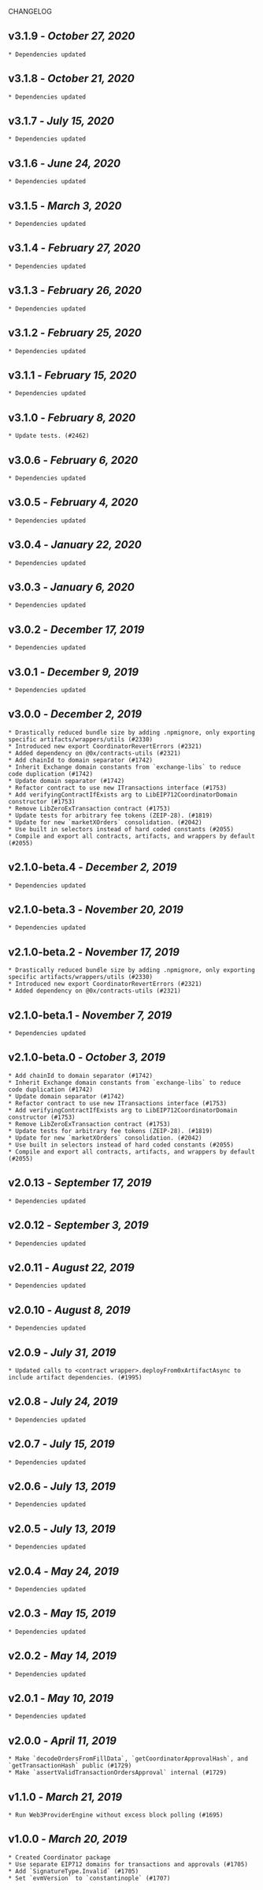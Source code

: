<!--
changelogUtils.file is auto-generated using the monorepo-scripts package. Don't edit directly.
Edit the package's CHANGELOG.json file only.
-->

CHANGELOG

## v3.1.9 - _October 27, 2020_

    * Dependencies updated

## v3.1.8 - _October 21, 2020_

    * Dependencies updated

## v3.1.7 - _July 15, 2020_

    * Dependencies updated

## v3.1.6 - _June 24, 2020_

    * Dependencies updated

## v3.1.5 - _March 3, 2020_

    * Dependencies updated

## v3.1.4 - _February 27, 2020_

    * Dependencies updated

## v3.1.3 - _February 26, 2020_

    * Dependencies updated

## v3.1.2 - _February 25, 2020_

    * Dependencies updated

## v3.1.1 - _February 15, 2020_

    * Dependencies updated

## v3.1.0 - _February 8, 2020_

    * Update tests. (#2462)

## v3.0.6 - _February 6, 2020_

    * Dependencies updated

## v3.0.5 - _February 4, 2020_

    * Dependencies updated

## v3.0.4 - _January 22, 2020_

    * Dependencies updated

## v3.0.3 - _January 6, 2020_

    * Dependencies updated

## v3.0.2 - _December 17, 2019_

    * Dependencies updated

## v3.0.1 - _December 9, 2019_

    * Dependencies updated

## v3.0.0 - _December 2, 2019_

    * Drastically reduced bundle size by adding .npmignore, only exporting specific artifacts/wrappers/utils (#2330)
    * Introduced new export CoordinatorRevertErrors (#2321)
    * Added dependency on @0x/contracts-utils (#2321)
    * Add chainId to domain separator (#1742)
    * Inherit Exchange domain constants from `exchange-libs` to reduce code duplication (#1742)
    * Update domain separator (#1742)
    * Refactor contract to use new ITransactions interface (#1753)
    * Add verifyingContractIfExists arg to LibEIP712CoordinatorDomain constructor (#1753)
    * Remove LibZeroExTransaction contract (#1753)
    * Update tests for arbitrary fee tokens (ZEIP-28). (#1819)
    * Update for new `marketXOrders` consolidation. (#2042)
    * Use built in selectors instead of hard coded constants (#2055)
    * Compile and export all contracts, artifacts, and wrappers by default (#2055)

## v2.1.0-beta.4 - _December 2, 2019_

    * Dependencies updated

## v2.1.0-beta.3 - _November 20, 2019_

    * Dependencies updated

## v2.1.0-beta.2 - _November 17, 2019_

    * Drastically reduced bundle size by adding .npmignore, only exporting specific artifacts/wrappers/utils (#2330)
    * Introduced new export CoordinatorRevertErrors (#2321)
    * Added dependency on @0x/contracts-utils (#2321)

## v2.1.0-beta.1 - _November 7, 2019_

    * Dependencies updated

## v2.1.0-beta.0 - _October 3, 2019_

    * Add chainId to domain separator (#1742)
    * Inherit Exchange domain constants from `exchange-libs` to reduce code duplication (#1742)
    * Update domain separator (#1742)
    * Refactor contract to use new ITransactions interface (#1753)
    * Add verifyingContractIfExists arg to LibEIP712CoordinatorDomain constructor (#1753)
    * Remove LibZeroExTransaction contract (#1753)
    * Update tests for arbitrary fee tokens (ZEIP-28). (#1819)
    * Update for new `marketXOrders` consolidation. (#2042)
    * Use built in selectors instead of hard coded constants (#2055)
    * Compile and export all contracts, artifacts, and wrappers by default (#2055)

## v2.0.13 - _September 17, 2019_

    * Dependencies updated

## v2.0.12 - _September 3, 2019_

    * Dependencies updated

## v2.0.11 - _August 22, 2019_

    * Dependencies updated

## v2.0.10 - _August 8, 2019_

    * Dependencies updated

## v2.0.9 - _July 31, 2019_

    * Updated calls to <contract wrapper>.deployFrom0xArtifactAsync to include artifact dependencies. (#1995)

## v2.0.8 - _July 24, 2019_

    * Dependencies updated

## v2.0.7 - _July 15, 2019_

    * Dependencies updated

## v2.0.6 - _July 13, 2019_

    * Dependencies updated

## v2.0.5 - _July 13, 2019_

    * Dependencies updated

## v2.0.4 - _May 24, 2019_

    * Dependencies updated

## v2.0.3 - _May 15, 2019_

    * Dependencies updated

## v2.0.2 - _May 14, 2019_

    * Dependencies updated

## v2.0.1 - _May 10, 2019_

    * Dependencies updated

## v2.0.0 - _April 11, 2019_

    * Make `decodeOrdersFromFillData`, `getCoordinatorApprovalHash`, and `getTransactionHash` public (#1729)
    * Make `assertValidTransactionOrdersApproval` internal (#1729)

## v1.1.0 - _March 21, 2019_

    * Run Web3ProviderEngine without excess block polling (#1695)

## v1.0.0 - _March 20, 2019_

    * Created Coordinator package
    * Use separate EIP712 domains for transactions and approvals (#1705)
    * Add `SignatureType.Invalid` (#1705)
    * Set `evmVersion` to `constantinople` (#1707)
